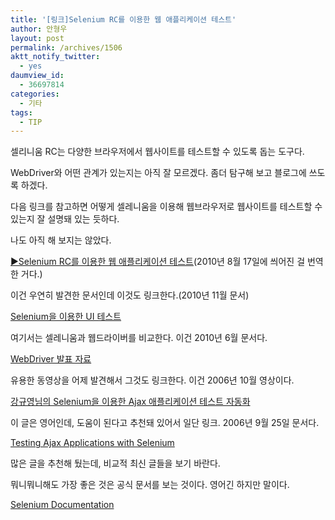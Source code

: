 ```yaml
---
title: '[링크]Selenium RC를 이용한 웹 애플리케이션 테스트'
author: 안형우
layout: post
permalink: /archives/1506
aktt_notify_twitter:
  - yes
daumview_id:
  - 36697814
categories:
  - 기타
tags:
  - TIP
---
```

셀리니움 RC는 다양한 브라우저에서 웹사이트를 테스트할 수 있도록 돕는 도구다.

WebDriver와 어떤 관계가 있는지는 아직 잘 모르겠다. 좀더 탐구해 보고 블로그에 쓰도록 하겠다.

다음 링크를 참고하면 어떻게 셀레니움을 이용해 웹브라우저로 웹사이트를 테스트할 수 있는지 잘 설명돼 있는 듯하다.

나도 아직 해 보지는 않았다.

[▶Selenium RC를 이용한 웹 애플리케이션 테스트][1](2010년 8월 17일에 씌어진 걸 번역한 거다.)

이건 우연히 발견한 문서인데 이것도 링크한다.(2010년 11월 문서)

[Selenium을 이용한 UI 테스트][2]

여기서는 셀레니움과 웹드라이버를 비교한다. 이건 2010년 6월 문서다.

[WebDriver 발표 자료][3]

유용한 동영상을 어제 발견해서 그것도 링크한다. 이건 2006년 10월 영상이다.

[강규영님의 Selenium을 이용한 Ajax 애플리케이션 테스트 자동화][4]

이 글은 영어인데, 도움이 된다고 추천돼 있어서 일단 링크. 2006년 9월 25일 문서다.

[Testing Ajax Applications with Selenium][5]

많은 글을 추천해 뒀는데, 비교적 최신 글들을 보기 바란다.

뭐니뭐니해도 가장 좋은 것은 공식 문서를 보는 것이다. 영어긴 하지만 말이다.

[Selenium Documentation][6]

 [1]: http://www.ibm.com/developerworks/kr/library/wa-testweb/index.html
 [2]: http://www.gurubee.net/pages/viewpage.action?pageId=6259762
 [3]: http://blog.outsider.ne.kr/479
 [4]: http://barcamp.tistory.com/entry/%EA%B0%95%EA%B7%9C%EC%98%81%EB%8B%98%EC%9D%98-Selenium%EC%9D%84-%EC%9D%B4%EC%9A%A9%ED%95%9C-Ajax-%EC%95%A0%ED%94%8C%EB%A6%AC%EC%BC%80%EC%9D%B4%EC%85%98-%ED%85%8C%EC%8A%A4%ED%8A%B8-%EC%9E%90%EB%8F%99%ED%99%94
 [5]: http://www.infoq.com/articles/testing-ajax-selenium
 [6]: http://seleniumhq.org/docs/